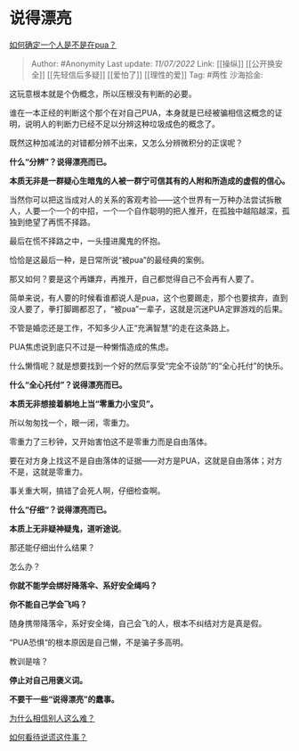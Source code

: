 # 说得漂亮
[如何确定一个人是不是在pua？](https://www.zhihu.com/question/65164829/answer/2567453063)

> Author: #Anonymity
> Last update: *11/07/2022*
> Link: [[操纵]] [[公开换安全]] [[先轻信后多疑]] [[爱怕了]] [[理性的爱]]
> Tag: #两性
> 沙海拾金:

这玩意根本就是个伪概念，所以压根没有判断的必要。

谁在一本正经的判断这个那个在对自己PUA，本身就是已经被骗相信这概念的证明，说明人的判断力已经不足以分辨这种垃圾成色的概念了。

既然这种加减法的对错都分辨不出来，又怎么分辨微积分的正误呢？

**什么“分辨”？说得漂亮而已。**

**本质无非是一群疑心生暗鬼的人被一群宁可信其有的人附和所造成的虚假的信心。**

当然你可以把这当成对人的关系的客观考验——这个世界有一万种办法尝试拆散人，人要一个一个的中招，一个一个自作聪明的把人推开，在孤独中越陷越深，孤独到绝望了再慌不择路。

最后在慌不择路之中，一头撞进魔鬼的怀抱。

恰恰是这最后一种，是日常所说“被pua”的最经典的案例。

那又如何？要是这个再嫌弃，再推开，自己都觉得自己不会再有人要了。

简单来说，有人要的时候看谁都说人是pua，这个也要踢走，那个也要摈弃，直到没人要了，拳打脚踢都忍了，“被pua”一辈子，这就是沉迷PUA定罪游戏的后果。

不管是婚恋还是工作，不知多少人正“充满智慧”的走在这条路上。

PUA焦虑说到底只不过是一种懒惰造成的焦虑。

什么懒惰呢？就是想要找到一个好的然后享受“完全不设防”的“全心托付”的快乐。

**什么“全心托付”？说得漂亮而已。**

**本质无非想接着躺地上当“零重力小宝贝”。**

所以匆匆找一个，眼一闭，零重力。

零重力了三秒钟，又开始害怕这不是零重力而是自由落体。

要在对方身上找这不是自由落体的证据——对方是PUA，这就是自由落体；对方不是，这就是零重力。

事关重大啊，搞错了会死人啊，仔细检查啊。

**什么“仔细“？说得漂亮而已。**

**本质上无非疑神疑鬼，道听途说**。

那还能仔细出什么结果？

怎么办？

**你就不能学会绑好降落伞、系好安全绳吗？**

**你不能自己学会飞吗？**

随身携带降落伞，系好安全绳，自己会飞的人，根本不纠结对方是真是假。

“PUA恐惧“的根本原因是自己懒，不是骗子多高明。

教训是啥？

**停止对自己用褒义词。**

**不要干一些“说得漂亮”的蠢事。**

[为什么相信别人这么难？](https://www.zhihu.com/answer/1354742955#)

[如何看待说谎这件事？](https://www.zhihu.com/answer/1297176586)
